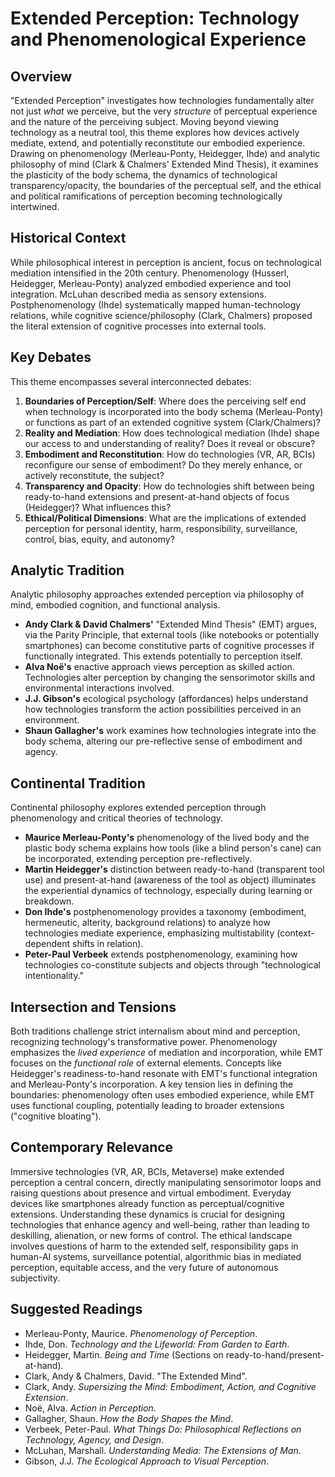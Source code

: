 # Extended Perception: Technology and Phenomenological Experience

## Overview

"Extended Perception" investigates how technologies fundamentally alter not just *what* we perceive, but the very *structure* of perceptual experience and the nature of the perceiving subject. Moving beyond viewing technology as a neutral tool, this theme explores how devices actively mediate, extend, and potentially reconstitute our embodied experience. Drawing on phenomenology (Merleau-Ponty, Heidegger, Ihde) and analytic philosophy of mind (Clark & Chalmers' Extended Mind Thesis), it examines the plasticity of the body schema, the dynamics of technological transparency/opacity, the boundaries of the perceptual self, and the ethical and political ramifications of perception becoming technologically intertwined.

## Historical Context

While philosophical interest in perception is ancient, focus on technological mediation intensified in the 20th century. Phenomenology (Husserl, Heidegger, Merleau-Ponty) analyzed embodied experience and tool integration. McLuhan described media as sensory extensions. Postphenomenology (Ihde) systematically mapped human-technology relations, while cognitive science/philosophy (Clark, Chalmers) proposed the literal extension of cognitive processes into external tools.

## Key Debates

This theme encompasses several interconnected debates:

1.  **Boundaries of Perception/Self**: Where does the perceiving self end when technology is incorporated into the body schema (Merleau-Ponty) or functions as part of an extended cognitive system (Clark/Chalmers)?
2.  **Reality and Mediation**: How does technological mediation (Ihde) shape our access to and understanding of reality? Does it reveal or obscure?
3.  **Embodiment and Reconstitution**: How do technologies (VR, AR, BCIs) reconfigure our sense of embodiment? Do they merely enhance, or actively reconstitute, the subject?
4.  **Transparency and Opacity**: How do technologies shift between being ready-to-hand extensions and present-at-hand objects of focus (Heidegger)? What influences this?
5.  **Ethical/Political Dimensions**: What are the implications of extended perception for personal identity, harm, responsibility, surveillance, control, bias, equity, and autonomy?

## Analytic Tradition

Analytic philosophy approaches extended perception via philosophy of mind, embodied cognition, and functional analysis.

*   **Andy Clark & David Chalmers'** "Extended Mind Thesis" (EMT) argues, via the Parity Principle, that external tools (like notebooks or potentially smartphones) can become constitutive parts of cognitive processes if functionally integrated. This extends potentially to perception itself.
*   **Alva Noë's** enactive approach views perception as skilled action. Technologies alter perception by changing the sensorimotor skills and environmental interactions involved.
*   **J.J. Gibson's** ecological psychology (affordances) helps understand how technologies transform the action possibilities perceived in an environment.
*   **Shaun Gallagher's** work examines how technologies integrate into the body schema, altering our pre-reflective sense of embodiment and agency.

## Continental Tradition

Continental philosophy explores extended perception through phenomenology and critical theories of technology.

*   **Maurice Merleau-Ponty's** phenomenology of the lived body and the plastic body schema explains how tools (like a blind person's cane) can be incorporated, extending perception pre-reflectively.
*   **Martin Heidegger's** distinction between ready-to-hand (transparent tool use) and present-at-hand (awareness of the tool as object) illuminates the experiential dynamics of technology, especially during learning or breakdown.
*   **Don Ihde's** postphenomenology provides a taxonomy (embodiment, hermeneutic, alterity, background relations) to analyze how technologies mediate experience, emphasizing multistability (context-dependent shifts in relation).
*   **Peter-Paul Verbeek** extends postphenomenology, examining how technologies co-constitute subjects and objects through "technological intentionality."

## Intersection and Tensions

Both traditions challenge strict internalism about mind and perception, recognizing technology's transformative power. Phenomenology emphasizes the *lived experience* of mediation and incorporation, while EMT focuses on the *functional role* of external elements. Concepts like Heidegger's readiness-to-hand resonate with EMT's functional integration and Merleau-Ponty's incorporation. A key tension lies in defining the boundaries: phenomenology often uses embodied experience, while EMT uses functional coupling, potentially leading to broader extensions ("cognitive bloating").

## Contemporary Relevance

Immersive technologies (VR, AR, BCIs, Metaverse) make extended perception a central concern, directly manipulating sensorimotor loops and raising questions about presence and virtual embodiment. Everyday devices like smartphones already function as perceptual/cognitive extensions. Understanding these dynamics is crucial for designing technologies that enhance agency and well-being, rather than leading to deskilling, alienation, or new forms of control. The ethical landscape involves questions of harm to the extended self, responsibility gaps in human-AI systems, surveillance potential, algorithmic bias in mediated perception, equitable access, and the very future of autonomous subjectivity.

## Suggested Readings

*   Merleau-Ponty, Maurice. *Phenomenology of Perception*.
*   Ihde, Don. *Technology and the Lifeworld: From Garden to Earth*.
*   Heidegger, Martin. *Being and Time* (Sections on ready-to-hand/present-at-hand).
*   Clark, Andy & Chalmers, David. "The Extended Mind".
*   Clark, Andy. *Supersizing the Mind: Embodiment, Action, and Cognitive Extension*.
*   Noë, Alva. *Action in Perception*.
*   Gallagher, Shaun. *How the Body Shapes the Mind*.
*   Verbeek, Peter-Paul. *What Things Do: Philosophical Reflections on Technology, Agency, and Design*.
*   McLuhan, Marshall. *Understanding Media: The Extensions of Man*.
*   Gibson, J.J. *The Ecological Approach to Visual Perception*.